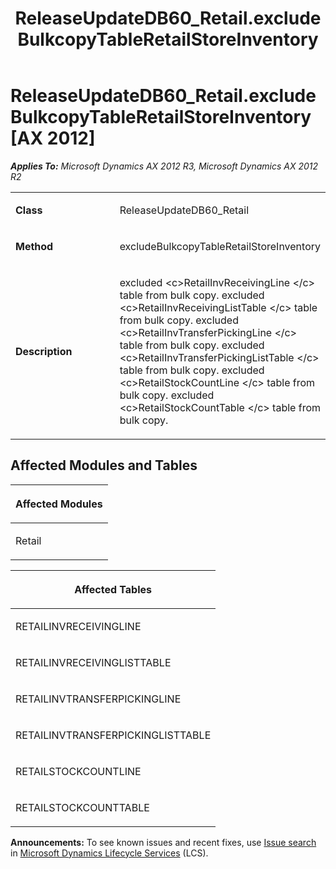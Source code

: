 ﻿---
title: ReleaseUpdateDB60_Retail.excludeBulkcopyTableRetailStoreInventory
TOCTitle: ReleaseUpdateDB60_Retail.excludeBulkcopyTableRetailStoreInventory
ms:assetid: b9c49ff3-43d7-d2dd-677d-2b47bf654a0e
ms:mtpsurl: https://msdn.microsoft.com/en-us/library/JJ737119(v=AX.60)
ms:contentKeyID: 49710800
ms.date: 05/18/2015
mtps_version: v=AX.60
---

# ReleaseUpdateDB60\_Retail.excludeBulkcopyTableRetailStoreInventory [AX 2012]


_**Applies To:** Microsoft Dynamics AX 2012 R3, Microsoft Dynamics AX 2012 R2_

<table>
<colgroup>
<col style="width: 50%" />
<col style="width: 50%" />
</colgroup>
<tbody>
<tr class="odd">
<td><p><strong>Class</strong></p></td>
<td><p>ReleaseUpdateDB60_Retail</p></td>
</tr>
<tr class="even">
<td><p><strong>Method</strong></p></td>
<td><p>excludeBulkcopyTableRetailStoreInventory</p></td>
</tr>
<tr class="odd">
<td><p><strong>Description</strong></p></td>
<td><p>excluded &lt;c&gt;RetailInvReceivingLine &lt;/c&gt; table from bulk copy. excluded &lt;c&gt;RetailInvReceivingListTable &lt;/c&gt; table from bulk copy. excluded &lt;c&gt;RetailInvTransferPickingLine &lt;/c&gt; table from bulk copy. excluded &lt;c&gt;RetailInvTransferPickingListTable &lt;/c&gt; table from bulk copy. excluded &lt;c&gt;RetailStockCountLine &lt;/c&gt; table from bulk copy. excluded &lt;c&gt;RetailStockCountTable &lt;/c&gt; table from bulk copy.</p></td>
</tr>
</tbody>
</table>


## Affected Modules and Tables

<table>
<colgroup>
<col style="width: 100%" />
</colgroup>
<thead>
<tr class="header">
<th><p>Affected Modules</p></th>
</tr>
</thead>
<tbody>
<tr class="odd">
<td><p>Retail</p></td>
</tr>
</tbody>
</table>


<table>
<colgroup>
<col style="width: 100%" />
</colgroup>
<thead>
<tr class="header">
<th><p>Affected Tables</p></th>
</tr>
</thead>
<tbody>
<tr class="odd">
<td><p>RETAILINVRECEIVINGLINE</p></td>
</tr>
<tr class="even">
<td><p>RETAILINVRECEIVINGLISTTABLE</p></td>
</tr>
<tr class="odd">
<td><p>RETAILINVTRANSFERPICKINGLINE</p></td>
</tr>
<tr class="even">
<td><p>RETAILINVTRANSFERPICKINGLISTTABLE</p></td>
</tr>
<tr class="odd">
<td><p>RETAILSTOCKCOUNTLINE</p></td>
</tr>
<tr class="even">
<td><p>RETAILSTOCKCOUNTTABLE</p></td>
</tr>
</tbody>
</table>

  
**Announcements:** To see known issues and recent fixes, use [Issue search](http://go.microsoft.com/fwlink/?linkid=389258) in [Microsoft Dynamics Lifecycle Services](http://go.microsoft.com/fwlink/?linkid=306505) (LCS).

